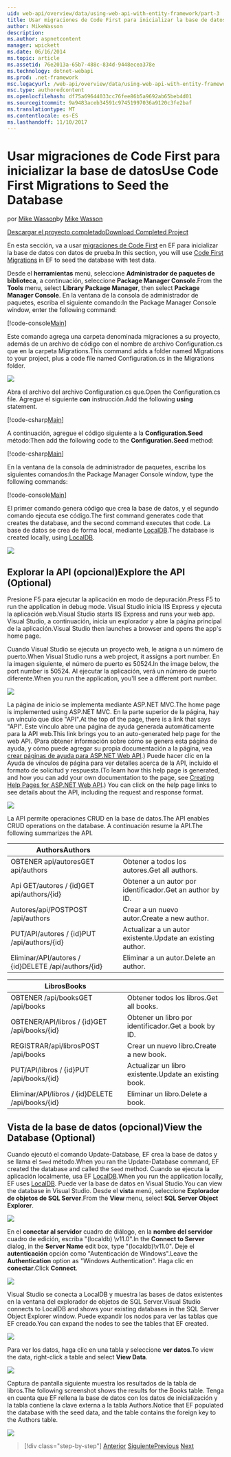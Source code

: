 ```yaml
---
uid: web-api/overview/data/using-web-api-with-entity-framework/part-3
title: Usar migraciones de Code First para inicializar la base de datos | Documentos de Microsoft
author: MikeWasson
description: 
ms.author: aspnetcontent
manager: wpickett
ms.date: 06/16/2014
ms.topic: article
ms.assetid: 76e2013a-65b7-488c-834d-9448ecea378e
ms.technology: dotnet-webapi
ms.prod: .net-framework
msc.legacyurl: /web-api/overview/data/using-web-api-with-entity-framework/part-3
msc.type: authoredcontent
ms.openlocfilehash: df75a69644033cc76fee86b5a9692ab65beb4d01
ms.sourcegitcommit: 9a9483aceb34591c97451997036a9120c3fe2baf
ms.translationtype: MT
ms.contentlocale: es-ES
ms.lasthandoff: 11/10/2017
---
```

<a name="use-code-first-migrations-to-seed-the-database"></a><span data-ttu-id="d36bb-102">Usar migraciones de Code First para inicializar la base de datos</span><span class="sxs-lookup"><span data-stu-id="d36bb-102">Use Code First Migrations to Seed the Database</span></span>
====================
<span data-ttu-id="d36bb-103">por [Mike Wasson](https://github.com/MikeWasson)</span><span class="sxs-lookup"><span data-stu-id="d36bb-103">by [Mike Wasson](https://github.com/MikeWasson)</span></span>

[<span data-ttu-id="d36bb-104">Descargar el proyecto completado</span><span class="sxs-lookup"><span data-stu-id="d36bb-104">Download Completed Project</span></span>](https://github.com/MikeWasson/BookService)

<span data-ttu-id="d36bb-105">En esta sección, va a usar [migraciones de Code First](https://msdn.microsoft.com/en-us/data/jj591621) en EF para inicializar la base de datos con datos de prueba.</span><span class="sxs-lookup"><span data-stu-id="d36bb-105">In this section, you will use [Code First Migrations](https://msdn.microsoft.com/en-us/data/jj591621) in EF to seed the database with test data.</span></span>

<span data-ttu-id="d36bb-106">Desde el **herramientas** menú, seleccione **Administrador de paquetes de biblioteca**, a continuación, seleccione **Package Manager Console**.</span><span class="sxs-lookup"><span data-stu-id="d36bb-106">From the **Tools** menu, select **Library Package Manager**, then select **Package Manager Console**.</span></span> <span data-ttu-id="d36bb-107">En la ventana de la consola de administrador de paquetes, escriba el siguiente comando:</span><span class="sxs-lookup"><span data-stu-id="d36bb-107">In the Package Manager Console window, enter the following command:</span></span>

[!code-console[Main](part-3/samples/sample1.cmd)]

<span data-ttu-id="d36bb-108">Este comando agrega una carpeta denominada migraciones a su proyecto, además de un archivo de código con el nombre de archivo Configuration.cs que en la carpeta Migrations.</span><span class="sxs-lookup"><span data-stu-id="d36bb-108">This command adds a folder named Migrations to your project, plus a code file named Configuration.cs in the Migrations folder.</span></span>

![](part-3/_static/image1.png)

<span data-ttu-id="d36bb-109">Abra el archivo del archivo Configuration.cs que.</span><span class="sxs-lookup"><span data-stu-id="d36bb-109">Open the Configuration.cs file.</span></span> <span data-ttu-id="d36bb-110">Agregue el siguiente **con** instrucción.</span><span class="sxs-lookup"><span data-stu-id="d36bb-110">Add the following **using** statement.</span></span>

[!code-csharp[Main](part-3/samples/sample2.cs)]

<span data-ttu-id="d36bb-111">A continuación, agregue el código siguiente a la **Configuration.Seed** método:</span><span class="sxs-lookup"><span data-stu-id="d36bb-111">Then add the following code to the **Configuration.Seed** method:</span></span>

[!code-csharp[Main](part-3/samples/sample3.cs)]

<span data-ttu-id="d36bb-112">En la ventana de la consola de administrador de paquetes, escriba los siguientes comandos:</span><span class="sxs-lookup"><span data-stu-id="d36bb-112">In the Package Manager Console window, type the following commands:</span></span>

[!code-console[Main](part-3/samples/sample4.cmd)]

<span data-ttu-id="d36bb-113">El primer comando genera código que crea la base de datos, y el segundo comando ejecuta ese código.</span><span class="sxs-lookup"><span data-stu-id="d36bb-113">The first command generates code that creates the database, and the second command executes that code.</span></span> <span data-ttu-id="d36bb-114">La base de datos se crea de forma local, mediante [LocalDB](https://msdn.microsoft.com/en-us/library/hh510202.aspx).</span><span class="sxs-lookup"><span data-stu-id="d36bb-114">The database is created locally, using [LocalDB](https://msdn.microsoft.com/en-us/library/hh510202.aspx).</span></span>

![](part-3/_static/image2.png)

## <a name="explore-the-api-optional"></a><span data-ttu-id="d36bb-115">Explorar la API (opcional)</span><span class="sxs-lookup"><span data-stu-id="d36bb-115">Explore the API (Optional)</span></span>

<span data-ttu-id="d36bb-116">Presione F5 para ejecutar la aplicación en modo de depuración.</span><span class="sxs-lookup"><span data-stu-id="d36bb-116">Press F5 to run the application in debug mode.</span></span> <span data-ttu-id="d36bb-117">Visual Studio inicia IIS Express y ejecuta la aplicación web.</span><span class="sxs-lookup"><span data-stu-id="d36bb-117">Visual Studio starts IIS Express and runs your web app.</span></span> <span data-ttu-id="d36bb-118">Visual Studio, a continuación, inicia un explorador y abre la página principal de la aplicación.</span><span class="sxs-lookup"><span data-stu-id="d36bb-118">Visual Studio then launches a browser and opens the app's home page.</span></span>

<span data-ttu-id="d36bb-119">Cuando Visual Studio se ejecuta un proyecto web, le asigna a un número de puerto.</span><span class="sxs-lookup"><span data-stu-id="d36bb-119">When Visual Studio runs a web project, it assigns a port number.</span></span> <span data-ttu-id="d36bb-120">En la imagen siguiente, el número de puerto es 50524.</span><span class="sxs-lookup"><span data-stu-id="d36bb-120">In the image below, the port number is 50524.</span></span> <span data-ttu-id="d36bb-121">Al ejecutar la aplicación, verá un número de puerto diferente.</span><span class="sxs-lookup"><span data-stu-id="d36bb-121">When you run the application, you'll see a different port number.</span></span>

![](part-3/_static/image3.png)

<span data-ttu-id="d36bb-122">La página de inicio se implementa mediante ASP.NET MVC.</span><span class="sxs-lookup"><span data-stu-id="d36bb-122">The home page is implemented using ASP.NET MVC.</span></span> <span data-ttu-id="d36bb-123">En la parte superior de la página, hay un vínculo que dice "API".</span><span class="sxs-lookup"><span data-stu-id="d36bb-123">At the top of the page, there is a link that says "API".</span></span> <span data-ttu-id="d36bb-124">Este vínculo abre una página de ayuda generada automáticamente para la API web.</span><span class="sxs-lookup"><span data-stu-id="d36bb-124">This link brings you to an auto-generated help page for the web API.</span></span> <span data-ttu-id="d36bb-125">(Para obtener información sobre cómo se genera esta página de ayuda, y cómo puede agregar su propia documentación a la página, vea [crear páginas de ayuda para ASP.NET Web API](../../getting-started-with-aspnet-web-api/creating-api-help-pages.md).) Puede hacer clic en la Ayuda de vínculos de página para ver detalles acerca de la API, incluido el formato de solicitud y respuesta.</span><span class="sxs-lookup"><span data-stu-id="d36bb-125">(To learn how this help page is generated, and how you can add your own documentation to the page, see [Creating Help Pages for ASP.NET Web API](../../getting-started-with-aspnet-web-api/creating-api-help-pages.md).) You can click on the help page links to see details about the API, including the request and response format.</span></span>

![](part-3/_static/image4.png)

<span data-ttu-id="d36bb-126">La API permite operaciones CRUD en la base de datos.</span><span class="sxs-lookup"><span data-stu-id="d36bb-126">The API enables CRUD operations on the database.</span></span> <span data-ttu-id="d36bb-127">A continuación resume la API.</span><span class="sxs-lookup"><span data-stu-id="d36bb-127">The following summarizes the API.</span></span>

| <span data-ttu-id="d36bb-128">Authors</span><span class="sxs-lookup"><span data-stu-id="d36bb-128">Authors</span></span> |  |
| --- | -- |
| <span data-ttu-id="d36bb-129">OBTENER api/autores</span><span class="sxs-lookup"><span data-stu-id="d36bb-129">GET api/authors</span></span> | <span data-ttu-id="d36bb-130">Obtener a todos los autores.</span><span class="sxs-lookup"><span data-stu-id="d36bb-130">Get all authors.</span></span> |
| <span data-ttu-id="d36bb-131">Api GET/autores / {id}</span><span class="sxs-lookup"><span data-stu-id="d36bb-131">GET api/authors/{id}</span></span> | <span data-ttu-id="d36bb-132">Obtener a un autor por identificador.</span><span class="sxs-lookup"><span data-stu-id="d36bb-132">Get an author by ID.</span></span> |
| <span data-ttu-id="d36bb-133">Autores/api/POST</span><span class="sxs-lookup"><span data-stu-id="d36bb-133">POST /api/authors</span></span> | <span data-ttu-id="d36bb-134">Crear a un nuevo autor.</span><span class="sxs-lookup"><span data-stu-id="d36bb-134">Create a new author.</span></span> |
| <span data-ttu-id="d36bb-135">PUT/API/autores / {id}</span><span class="sxs-lookup"><span data-stu-id="d36bb-135">PUT /api/authors/{id}</span></span> | <span data-ttu-id="d36bb-136">Actualizar a un autor existente.</span><span class="sxs-lookup"><span data-stu-id="d36bb-136">Update an existing author.</span></span> |
| <span data-ttu-id="d36bb-137">Eliminar/API/autores / {id}</span><span class="sxs-lookup"><span data-stu-id="d36bb-137">DELETE /api/authors/{id}</span></span> | <span data-ttu-id="d36bb-138">Eliminar a un autor.</span><span class="sxs-lookup"><span data-stu-id="d36bb-138">Delete an author.</span></span> |

| <span data-ttu-id="d36bb-139">Libros</span><span class="sxs-lookup"><span data-stu-id="d36bb-139">Books</span></span> |  |
| --- | -- |
| <span data-ttu-id="d36bb-140">OBTENER /api/books</span><span class="sxs-lookup"><span data-stu-id="d36bb-140">GET /api/books</span></span> | <span data-ttu-id="d36bb-141">Obtener todos los libros.</span><span class="sxs-lookup"><span data-stu-id="d36bb-141">Get all books.</span></span> |
| <span data-ttu-id="d36bb-142">OBTENER/API/libros / {id}</span><span class="sxs-lookup"><span data-stu-id="d36bb-142">GET /api/books/{id}</span></span> | <span data-ttu-id="d36bb-143">Obtener un libro por identificador.</span><span class="sxs-lookup"><span data-stu-id="d36bb-143">Get a book by ID.</span></span> |
| <span data-ttu-id="d36bb-144">REGISTRAR/api/libros</span><span class="sxs-lookup"><span data-stu-id="d36bb-144">POST /api/books</span></span> | <span data-ttu-id="d36bb-145">Crear un nuevo libro.</span><span class="sxs-lookup"><span data-stu-id="d36bb-145">Create a new book.</span></span> |
| <span data-ttu-id="d36bb-146">PUT/API/libros / {id}</span><span class="sxs-lookup"><span data-stu-id="d36bb-146">PUT /api/books/{id}</span></span> | <span data-ttu-id="d36bb-147">Actualizar un libro existente.</span><span class="sxs-lookup"><span data-stu-id="d36bb-147">Update an existing book.</span></span> |
| <span data-ttu-id="d36bb-148">Eliminar/API/libros / {id}</span><span class="sxs-lookup"><span data-stu-id="d36bb-148">DELETE /api/books/{id}</span></span> | <span data-ttu-id="d36bb-149">Eliminar un libro.</span><span class="sxs-lookup"><span data-stu-id="d36bb-149">Delete a book.</span></span> |

## <a name="view-the-database-optional"></a><span data-ttu-id="d36bb-150">Vista de la base de datos (opcional)</span><span class="sxs-lookup"><span data-stu-id="d36bb-150">View the Database (Optional)</span></span>

<span data-ttu-id="d36bb-151">Cuando ejecutó el comando Update-Database, EF crea la base de datos y se llama el `Seed` método.</span><span class="sxs-lookup"><span data-stu-id="d36bb-151">When you ran the Update-Database command, EF created the database and called the `Seed` method.</span></span> <span data-ttu-id="d36bb-152">Cuando se ejecuta la aplicación localmente, usa EF [LocalDB](https://blogs.msdn.com/b/sqlexpress/archive/2011/07/12/introducing-localdb-a-better-sql-express.aspx).</span><span class="sxs-lookup"><span data-stu-id="d36bb-152">When you run the application locally, EF uses [LocalDB](https://blogs.msdn.com/b/sqlexpress/archive/2011/07/12/introducing-localdb-a-better-sql-express.aspx).</span></span> <span data-ttu-id="d36bb-153">Puede ver la base de datos en Visual Studio.</span><span class="sxs-lookup"><span data-stu-id="d36bb-153">You can view the database in Visual Studio.</span></span> <span data-ttu-id="d36bb-154">Desde el **vista** menú, seleccione **Explorador de objetos de SQL Server**.</span><span class="sxs-lookup"><span data-stu-id="d36bb-154">From the **View** menu, select **SQL Server Object Explorer**.</span></span>

![](part-3/_static/image5.png)

<span data-ttu-id="d36bb-155">En el **conectar al servidor** cuadro de diálogo, en la **nombre del servidor** cuadro de edición, escriba "(localdb) \v11.0".</span><span class="sxs-lookup"><span data-stu-id="d36bb-155">In the **Connect to Server** dialog, in the **Server Name** edit box, type "(localdb)\v11.0".</span></span> <span data-ttu-id="d36bb-156">Deje el **autenticación** opción como "Autenticación de Windows".</span><span class="sxs-lookup"><span data-stu-id="d36bb-156">Leave the **Authentication** option as "Windows Authentication".</span></span> <span data-ttu-id="d36bb-157">Haga clic en **conectar**.</span><span class="sxs-lookup"><span data-stu-id="d36bb-157">Click **Connect**.</span></span>

![](part-3/_static/image6.png)

<span data-ttu-id="d36bb-158">Visual Studio se conecta a LocalDB y muestra las bases de datos existentes en la ventana del explorador de objetos de SQL Server.</span><span class="sxs-lookup"><span data-stu-id="d36bb-158">Visual Studio connects to LocalDB and shows your existing databases in the SQL Server Object Explorer window.</span></span> <span data-ttu-id="d36bb-159">Puede expandir los nodos para ver las tablas que EF creado.</span><span class="sxs-lookup"><span data-stu-id="d36bb-159">You can expand the nodes to see the tables that EF created.</span></span>

![](part-3/_static/image7.png)

<span data-ttu-id="d36bb-160">Para ver los datos, haga clic en una tabla y seleccione **ver datos**.</span><span class="sxs-lookup"><span data-stu-id="d36bb-160">To view the data, right-click a table and select **View Data**.</span></span>

![](part-3/_static/image8.png)

<span data-ttu-id="d36bb-161">Captura de pantalla siguiente muestra los resultados de la tabla de libros.</span><span class="sxs-lookup"><span data-stu-id="d36bb-161">The following screenshot shows the results for the Books table.</span></span> <span data-ttu-id="d36bb-162">Tenga en cuenta que EF rellena la base de datos con los datos de inicialización y la tabla contiene la clave externa a la tabla Authors.</span><span class="sxs-lookup"><span data-stu-id="d36bb-162">Notice that EF populated the database with the seed data, and the table contains the foreign key to the Authors table.</span></span>

![](part-3/_static/image9.png)

>[!div class="step-by-step"]
<span data-ttu-id="d36bb-163">[Anterior](part-2.md)
[Siguiente](part-4.md)</span><span class="sxs-lookup"><span data-stu-id="d36bb-163">[Previous](part-2.md)
[Next](part-4.md)</span></span>

